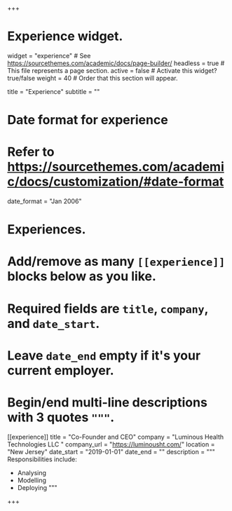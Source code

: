 +++
# Experience widget.
widget = "experience"  # See https://sourcethemes.com/academic/docs/page-builder/
headless = true  # This file represents a page section.
active = false  # Activate this widget? true/false
weight = 40  # Order that this section will appear.

title = "Experience"
subtitle = ""

# Date format for experience
#   Refer to https://sourcethemes.com/academic/docs/customization/#date-format
date_format = "Jan 2006"

# Experiences.
#   Add/remove as many `[[experience]]` blocks below as you like.
#   Required fields are `title`, `company`, and `date_start`.
#   Leave `date_end` empty if it's your current employer.
#   Begin/end multi-line descriptions with 3 quotes `"""`.
[[experience]]
  title = "Co-Founder and CEO"
  company = "Luminous Health Technologies LLC "
  company_url = "https://luminousht.com/"
  location = "New Jersey"
  date_start = "2019-01-01"
  date_end = ""
  description = """
  Responsibilities include:
  
  * Analysing
  * Modelling
  * Deploying
  """

+++
